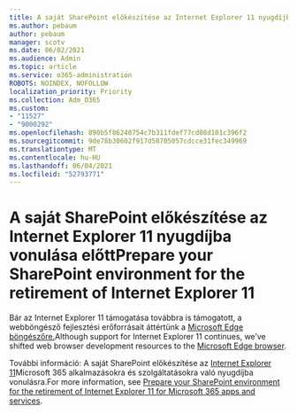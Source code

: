 ```yaml
---
title: A saját SharePoint előkészítése az Internet Explorer 11 nyugdíjba vonulása előtt
ms.author: pebaum
author: pebaum
manager: scotv
ms.date: 06/02/2021
ms.audience: Admin
ms.topic: article
ms.service: o365-administration
ROBOTS: NOINDEX, NOFOLLOW
localization_priority: Priority
ms.collection: Adm_O365
ms.custom:
- "11527"
- "9000292"
ms.openlocfilehash: 890b5f86240754c7b311fdef77cd08d101c396f2
ms.sourcegitcommit: 9de78b30602f917d58705057cdcce31fec349969
ms.translationtype: MT
ms.contentlocale: hu-HU
ms.lasthandoff: 06/04/2021
ms.locfileid: "52793771"
---
```

# <a name="prepare-your-sharepoint-environment-for-the-retirement-of-internet-explorer-11"></a><span data-ttu-id="2902a-102">A saját SharePoint előkészítése az Internet Explorer 11 nyugdíjba vonulása előtt</span><span class="sxs-lookup"><span data-stu-id="2902a-102">Prepare your SharePoint environment for the retirement of Internet Explorer 11</span></span>

<span data-ttu-id="2902a-103">Bár az Internet Explorer 11 támogatása továbbra is támogatott, a webböngésző fejlesztési erőforrásait áttértünk a [Microsoft Edge böngészőre.](https://www.microsoft.com/edge/business)</span><span class="sxs-lookup"><span data-stu-id="2902a-103">Although support for Internet Explorer 11 continues, we’ve shifted web browser development resources to the [Microsoft Edge browser](https://www.microsoft.com/edge/business).</span></span> 

<span data-ttu-id="2902a-104">További információ: A saját SharePoint előkészítése az [Internet Explorer 11](/sharepoint/prepare-ie11)Microsoft 365 alkalmazásokra és szolgáltatásokra való nyugdíjba vonulásra.</span><span class="sxs-lookup"><span data-stu-id="2902a-104">For more information, see [Prepare your SharePoint environment for the retirement of Internet Explorer 11 for Microsoft 365 apps and services](/sharepoint/prepare-ie11).</span></span>

